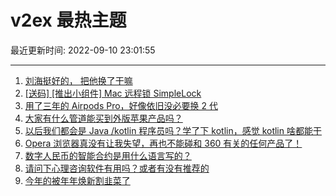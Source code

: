 # v2ex 最热主题

最近更新时间: 2022-09-10 23:01:55

--- 
1. [刘海挺好的， 把他换了干嘛](https://www.v2ex.com/t/879058) 
2. [[送码] [推出小组件] Mac 远程锁 SimpleLock](https://www.v2ex.com/t/879062) 
3. [用了三年的 Airpods Pro，好像依旧没必要换 2 代](https://www.v2ex.com/t/879052) 
4. [大家有什么管道能买到外版苹果产品吗？](https://www.v2ex.com/t/879053) 
5. [以后我们都会是 Java /kotlin 程序员吗？学了下 kotlin，感觉 kotlin 啥都能干](https://www.v2ex.com/t/879059) 
6. [Opera 浏览器真没有让我失望，再也不能碰和 360 有关的任何产品了！](https://www.v2ex.com/t/879133) 
7. [数字人民币的智能合约是用什么语言写的？](https://www.v2ex.com/t/879073) 
8. [请问下心理咨询软件有用吗？或者有没有推荐的](https://www.v2ex.com/t/879077) 
9. [今年的被年年焕新割韭菜了](https://www.v2ex.com/t/879122) 
